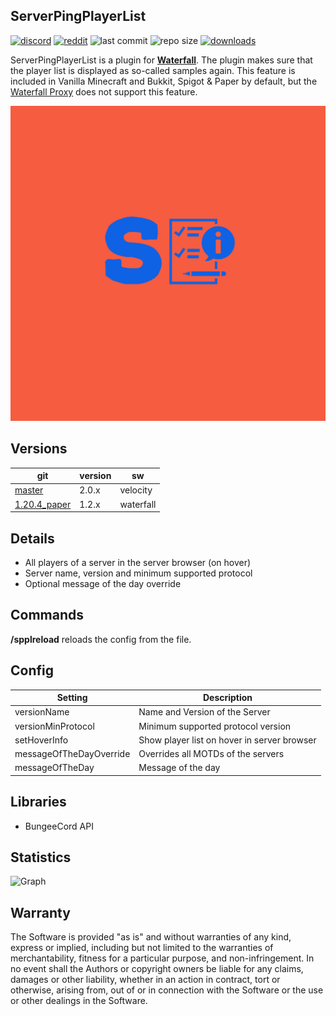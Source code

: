 
## ServerPingPlayerList

[![discord](https://img.shields.io/discord/895546064260718622?logo=discord)](https://discord.0b0t.org)
[![reddit](https://img.shields.io/reddit/subreddit-subscribers/0b0t)](https://old.reddit.com/r/0b0t/)
![last commit](https://img.shields.io/github/last-commit/zeroBzeroT/ServerPingPlayerList)
![repo size](https://img.shields.io/github/languages/code-size/zeroBzeroT/ServerPingPlayerList.svg?label=repo%20size)
[![downloads](https://img.shields.io/github/downloads/zeroBzeroT/ServerPingPlayerList/total)](https://github.com/zeroBzeroT/ServerPingPlayerList/releases)

ServerPingPlayerList is a plugin for **[Waterfall](https://github.com/SpigotMC/BungeeCord)**. The plugin makes sure that
the player list is displayed as so-called samples again. This feature is included in Vanilla Minecraft and Bukkit,
Spigot & Paper by default, but the [Waterfall Proxy](https://github.com/SpigotMC/BungeeCord) does not support this
feature.

![logo](https://github.com/zeroBzeroT/ServerPingPlayerList/blob/master/logo.jpg?raw=true)

## Versions

| git                                                                               | version | sw        |
|-----------------------------------------------------------------------------------|---------|-----------|
| [master](https://github.com/zeroBzeroT/ServerPingPlayerList/tree/master)          | 2.0.x   | velocity  |
| [1.20.4_paper](https://github.com/zeroBzeroT/ServerPingPlayerList/tree/waterfall) | 1.2.x   | waterfall |

## Details

- All players of a server in the server browser (on hover)
- Server name, version and minimum supported protocol
- Optional message of the day override

## Commands

**/spplreload** reloads the config from the file.

## Config

| Setting                 | Description                                 |
|-------------------------|---------------------------------------------|
| versionName             | Name and Version of the Server              |
| versionMinProtocol      | Minimum supported protocol version          |
| setHoverInfo            | Show player list on hover in server browser |
| messageOfTheDayOverride | Overrides all MOTDs of the servers          |
| messageOfTheDay         | Message of the day                          |

## Libraries

- BungeeCord API

## Statistics

![Graph](https://bstats.org/signatures/bungeecord/0b0t_ServerListListener.svg)

## Warranty

The Software is provided "as is" and without warranties of any kind, express
or implied, including but not limited to the warranties of merchantability,
fitness for a particular purpose, and non-infringement. In no event shall the
Authors or copyright owners be liable for any claims, damages or other
liability, whether in an action in contract, tort or otherwise, arising from,
out of or in connection with the Software or the use or other dealings in the
Software.
